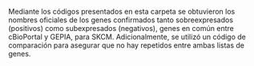 Mediante los códigos presentados en esta carpeta se obtuvieron los nombres oficiales de los genes confirmados tanto sobreexpresados (positivos) como subexpresados (negativos), genes en común entre cBioPortal y GEPIA, para SKCM. Adicionalmente, se utilizó un código de comparación para asegurar que no hay repetidos entre ambas listas de genes.
